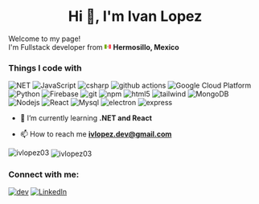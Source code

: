 
<h1 align="center">Hi 👋, I'm Ivan Lopez</h1>
<p>Welcome to my page! </br> I'm Fullstack developer from <img src="mexico.png" width="13"/> <b>Hermosillo, Mexico</b>
<h3>Things I code with</h3>
<p>
  <img alt="NET" src="https://img.shields.io/badge/-Dotnet-512BD4?style=flat-square&logo=.NET&logoColor=white" />
  <img alt="JavaScript" src="https://img.shields.io/badge/-JavaScript-F7DF1E?style=flat-square&logo=JavaScript&logoColor=white" />
  <img alt="csharp" src="https://img.shields.io/badge/-Csharp-C733FF?style=flat-square&logo=C Sharp&logoColor=white" />
  <img alt="github actions" src="https://img.shields.io/badge/-Github_Actions-2088FF?style=flat-square&logo=github-actions&logoColor=white" />
  <img alt="Google Cloud Platform" src="https://img.shields.io/badge/-Google_Cloud_Platform-1a73e8?style=flat-square&logo=google-cloud&logoColor=white" />
  <img alt="Python" src="https://img.shields.io/badge/-Python-3776AB?style=flat-square&logo=Python&logoColor=white" />
  <img alt="Firebase" src="https://img.shields.io/badge/-Firebase-FFCA28?style=flat-square&logo=Firebase&logoColor=white" />
  <img alt="git" src="https://img.shields.io/badge/-Git-F05032?style=flat-square&logo=git&logoColor=white" />
  <img alt="npm" src="https://img.shields.io/badge/-NPM-CB3837?style=flat-square&logo=npm&logoColor=white" />
  <img alt="html5" src="https://img.shields.io/badge/-HTML5-E34F26?style=flat-square&logo=html5&logoColor=white" />
  <img alt="tailwind" src="https://img.shields.io/badge/-Tailwind CSS-06B6D4?style=flat-square&logo=Tailwind CSS&logoColor=white" />
  <img alt="MongoDB" src="https://img.shields.io/badge/-MongoDB-13aa52?style=flat-square&logo=mongodb&logoColor=white" />
  <img alt="Nodejs" src="https://img.shields.io/badge/-Nodejs-43853d?style=flat-square&logo=Node.js&logoColor=white" />
  <img alt="React" src="https://img.shields.io/badge/-React-45b8d8?style=flat-square&logo=react&logoColor=white" />
  <img alt="Mysql" src="https://img.shields.io/badge/-MySql-4479A1?style=flat-square&logo=MySql&logoColor=white" />
  <img alt="electron" src="https://img.shields.io/badge/-Electron-47848F?style=flat-square&logo=Electron&logoColor=white" />
  <img alt="express" src="https://img.shields.io/badge/-Express-000000?style=flat-square&logo=Express&logoColor=white" />
</p>

- 🌱 I’m currently learning **.NET and React** 

- 📫 How to reach me **ivlopez.dev@gmail.com**



<p><img align="left" src="https://github-readme-stats.vercel.app/api/top-langs?username=ivlopez03&show_icons=true&locale=en&layout=compact" alt="ivlopez03" /></p>

<p>&nbsp;<img align="center" src="https://github-readme-stats.vercel.app/api?username=ivlopez03&show_icons=true&locale=en" alt="ivlopez03" /></p>


<h3 align="left">Connect with me:</h3>
<p><a href="https://dev.to/@ivlopez03" target="_blank" > <img alt="dev"  src="https://img.shields.io/badge/-dev.to-%2312100E.svg?&style=for-the-badge&logo=dev.to&logoColor=white" /></a> <a href="https://www.linkedin.com/in/ivlopez13/" target="_blank" > <img alt="LinkedIn" src="https://img.shields.io/badge/-linkedin-%230077B5.svg?&style=for-the-badge&logo=linkedin&logoColor=white" /></a> </p>

<!---
ivlopez03/ivlopez03 is a ✨ special ✨ repository because its `README.md` (this file) appears on your GitHub profile.
You can click the Preview link to take a look at your changes.
--->
